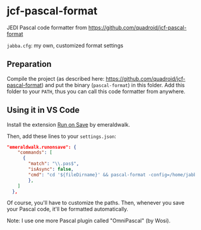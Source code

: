 # jcf-pascal-format

JEDI Pascal code formatter from https://github.com/quadroid/jcf-pascal-format

`jabba.cfg`: my own, customized format settings

## Preparation

Compile the project (as described here: https://github.com/quadroid/jcf-pascal-format)
and put the binary (`pascal-format`) in this folder. Add this folder to your
`PATH`, thus you can call this code formatter from anywhere.

## Using it in VS Code

Install the extension [Run on Save](https://marketplace.visualstudio.com/items?itemName=emeraldwalk.RunOnSave) by emeraldwalk.

Then, add these lines to your `settings.json`:

```json
"emeraldwalk.runonsave": {
    "commands": [
      {
        "match": "\\.pas$",
        "isAsync": false,
        "cmd": "cd '${fileDirname}' && pascal-format -config=/home/jabba/Dropbox/pascal/FreePascalStuff/jcf-pascal-format/jabba.cfg '${fileBasename}'"
        },
    ]
  },
```

Of course, you'll have to customize the paths. Then,
whenever you save your Pascal code, it'll be
formatted automatically.

Note: I use one more Pascal plugin called "OmniPascal" (by Wosi).
